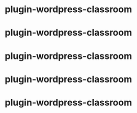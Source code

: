 # plugin-wordpress-classroom
# plugin-wordpress-classroom
# plugin-wordpress-classroom
# plugin-wordpress-classroom
# plugin-wordpress-classroom
